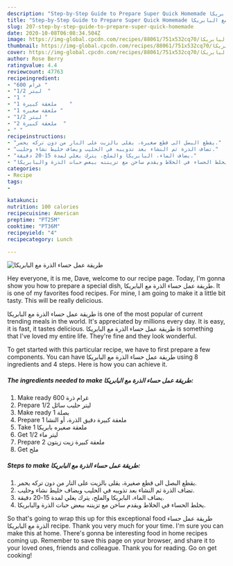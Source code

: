 ```yaml
---
description: "Step-by-Step Guide to Prepare Super Quick Homemade طريقة عمل حساء الذرة مع البابريكا"
title: "Step-by-Step Guide to Prepare Super Quick Homemade طريقة عمل حساء الذرة مع البابريكا"
slug: 207-step-by-step-guide-to-prepare-super-quick-homemade
date: 2020-10-08T06:08:34.504Z
image: https://img-global.cpcdn.com/recipes/88061/751x532cq70/الصورة-الرئيسية-لوصفةطريقة-عمل-حساء-الذرة-مع-البابريكا.jpg
thumbnail: https://img-global.cpcdn.com/recipes/88061/751x532cq70/الصورة-الرئيسية-لوصفةطريقة-عمل-حساء-الذرة-مع-البابريكا.jpg
cover: https://img-global.cpcdn.com/recipes/88061/751x532cq70/الصورة-الرئيسية-لوصفةطريقة-عمل-حساء-الذرة-مع-البابريكا.jpg
author: Rose Berry
ratingvalue: 4.4
reviewcount: 47763
recipeingredient:
- "600 غرام "
- "1/2 ليتر  "
- "1 "
- "1 ملعقة كبيرة    "
- "1 ملعقة صغيره "
- "1/2 ليتر "
- "2 ملعقة كبيرة  "
- " "
recipeinstructions:
- "يقطع البصل الى قطع صغيرة، يقلى بالزيت على النار من دون تركه يحمر."
- "تضاف الذرة ثم النشاء بعد تذويبه في الحليب ويضاف خليط نشاء وحليب."
- "يضاف الماء، البابريكا والملح، يترك يغلي لمدة 15-20 دقيقة."
- "يخلط الحساء في الخلاط ويقدم ساخن مع تزيننه ببعض حبات الذرة والبابريكا."
categories:
- Recipe
tags:
- 

katakunci:  
nutrition: 100 calories
recipecuisine: American
preptime: "PT25M"
cooktime: "PT36M"
recipeyield: "4"
recipecategory: Lunch

---
```



![طريقة عمل حساء الذرة مع البابريكا](https://img-global.cpcdn.com/recipes/88061/751x532cq70/الصورة-الرئيسية-لوصفةطريقة-عمل-حساء-الذرة-مع-البابريكا.jpg)

Hey everyone, it is me, Dave, welcome to our recipe page. Today, I'm gonna show you how to prepare a special dish, طريقة عمل حساء الذرة مع البابريكا. It is one of my favorites food recipes. For mine, I am going to make it a little bit tasty. This will be really delicious.



طريقة عمل حساء الذرة مع البابريكا is one of the most popular of current trending meals in the world. It's appreciated by millions every day. It is easy, it is fast, it tastes delicious. طريقة عمل حساء الذرة مع البابريكا is something that I've loved my entire life. They're fine and they look wonderful.


To get started with this particular recipe, we have to first prepare a few components. You can have طريقة عمل حساء الذرة مع البابريكا using 8 ingredients and 4 steps. Here is how you can achieve it.

<!--inarticleads1-->

##### The ingredients needed to make طريقة عمل حساء الذرة مع البابريكا:

1. Make ready 600 غرام ذرة
1. Prepare 1/2 ليتر حليب سائل
1. Make ready 1 بصلة
1. Prepare 1 ملعقة كبيرة دقيق الذرة، أو النشا
1. Take 1 ملعقة صغيره بابريكا
1. Get 1/2 ليتر ماء
1. Prepare 2 ملعقة كبيرة زيت زيتون
1. Get  ملح




<!--inarticleads2-->

##### Steps to make طريقة عمل حساء الذرة مع البابريكا:

1. يقطع البصل الى قطع صغيرة، يقلى بالزيت على النار من دون تركه يحمر.
1. تضاف الذرة ثم النشاء بعد تذويبه في الحليب ويضاف خليط نشاء وحليب.
1. يضاف الماء، البابريكا والملح، يترك يغلي لمدة 15-20 دقيقة.
1. يخلط الحساء في الخلاط ويقدم ساخن مع تزيننه ببعض حبات الذرة والبابريكا.




So that's going to wrap this up for this exceptional food طريقة عمل حساء الذرة مع البابريكا recipe. Thank you very much for your time. I'm sure you can make this at home. There's gonna be interesting food in home recipes coming up. Remember to save this page on your browser, and share it to your loved ones, friends and colleague. Thank you for reading. Go on get cooking!
